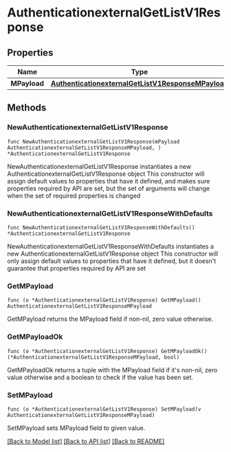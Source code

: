 # AuthenticationexternalGetListV1Response

## Properties

Name | Type | Description | Notes
------------ | ------------- | ------------- | -------------
**MPayload** | [**AuthenticationexternalGetListV1ResponseMPayload**](AuthenticationexternalGetListV1ResponseMPayload.md) |  | 

## Methods

### NewAuthenticationexternalGetListV1Response

`func NewAuthenticationexternalGetListV1Response(mPayload AuthenticationexternalGetListV1ResponseMPayload, ) *AuthenticationexternalGetListV1Response`

NewAuthenticationexternalGetListV1Response instantiates a new AuthenticationexternalGetListV1Response object
This constructor will assign default values to properties that have it defined,
and makes sure properties required by API are set, but the set of arguments
will change when the set of required properties is changed

### NewAuthenticationexternalGetListV1ResponseWithDefaults

`func NewAuthenticationexternalGetListV1ResponseWithDefaults() *AuthenticationexternalGetListV1Response`

NewAuthenticationexternalGetListV1ResponseWithDefaults instantiates a new AuthenticationexternalGetListV1Response object
This constructor will only assign default values to properties that have it defined,
but it doesn't guarantee that properties required by API are set

### GetMPayload

`func (o *AuthenticationexternalGetListV1Response) GetMPayload() AuthenticationexternalGetListV1ResponseMPayload`

GetMPayload returns the MPayload field if non-nil, zero value otherwise.

### GetMPayloadOk

`func (o *AuthenticationexternalGetListV1Response) GetMPayloadOk() (*AuthenticationexternalGetListV1ResponseMPayload, bool)`

GetMPayloadOk returns a tuple with the MPayload field if it's non-nil, zero value otherwise
and a boolean to check if the value has been set.

### SetMPayload

`func (o *AuthenticationexternalGetListV1Response) SetMPayload(v AuthenticationexternalGetListV1ResponseMPayload)`

SetMPayload sets MPayload field to given value.



[[Back to Model list]](../README.md#documentation-for-models) [[Back to API list]](../README.md#documentation-for-api-endpoints) [[Back to README]](../README.md)


